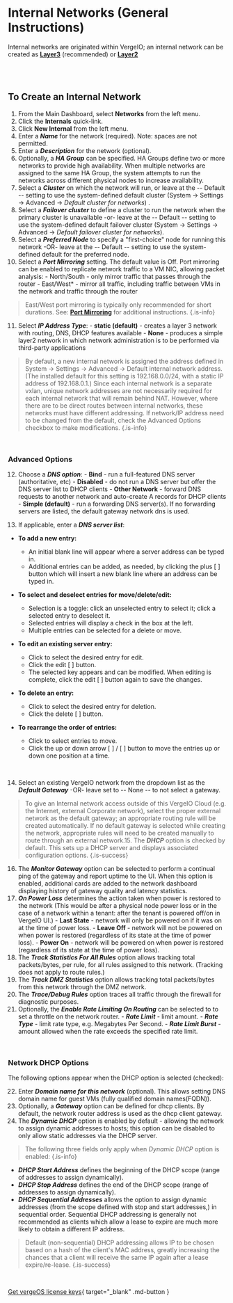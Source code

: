 

# Internal Networks (General Instructions)
Internal networks are originated within VergeIO; an internal network can be created as [**Layer3**](../ProductGuide/internal-layer3) (recommended)  or  [**Layer2**](../ProductGuide/internal-layer2)

<br>
<br>



## To Create an Internal Network

1.  From the Main Dashboard, select **Networks** from the left menu.
2.  Click the **Internals** quick-link.
3.  Click **New Internal** from the left menu.
4.  Enter a ***Name*** for the network (required). Note: spaces are not permitted.
5.  Enter a ***Description*** for the network (optional).
6.  Optionally, a ***HA Group*** can be specified. HA Groups define two or more networks to provide high availability. When multiple networks are assigned to the same HA Group, the system attempts to run the networks across different physical nodes to increase availability.
7.  Select a ***Cluster*** on which the network will run, or leave at the -- Default -- setting to use the system-defined default cluster (System -> Settings -> Advanced -> *Default cluster for networks*) .
8.  Select a ***Failover cluster*** to define a cluster to run the network when the primary cluster is unavailable -or- leave at the -- Default -- setting to use the system-defined default failover cluster (System -> Settings -> Advanced -> *Default failover cluster for networks*).
9.  Select a ***Preferred Node*** to specify a "first-choice" node for running this network -OR- leave at the -- Default -- setting to use the system-defined default for the preferred node.
10.  Select a ***Port Mirroring*** setting. The default value is Off. Port mirroring can be enabled to replicate network traffic to a VM NIC, allowing packet analysis:
    -   North/South - only mirror traffic that passes through the router
    -   East/West\* - mirror all traffic, including traffic between VMs in the network and traffic through the router
> East/West port mirroring is typically only recommended for short durations. See: [**Port Mirroring**](/public/ProductGuide/portmirroring) for additional instructions. {.is-info}  
    
11.  Select ***IP Address Type***:
    -   **static (default)** - creates a layer 3 network with routing, DNS, DHCP features available
    -   **None** - produces a simple layer2 network in which network administration is to be performed via third-party applications
    
> By default, a new internal network is assigned the address defined in System -> Settings -> Advanced -> Default internal network address. (The installed default for this setting is 192.168.0.0/24, with a static IP address of 192.168.0.1.) Since each internal network is a separate vxlan, unique network addresses are not necessarily required for each internal network that will remain behind NAT. However, where there are to be direct routes between internal networks, these networks must have different addressing. If network/IP address need to be changed from the default, check the Advanced Options checkbox to make modifications.  {.is-info} 
    
<br>

### Advanced Options
   
12.  Choose a ***DNS option***:
    -   **Bind** - run a full-featured DNS server (authoritative, etc)
    -   **Disabled** - do not run a DNS server but offer the DNS server list to DHCP clients
    -   **Other Network** - forward DNS requests to another network and auto-create A records for DHCP clients
    -   **Simple (default)** - run a forwarding DNS server(s). If no forwarding servers are listed, the default gateway network dns is used.
    
13.  If applicable, enter a ***DNS server list***:
- **To add a new entry:**
    -   An initial blank line will appear where a server address can be typed in.
    -   Additional entries can be added, as needed, by clicking the plus \[ \] button which will insert a new blank line where an address can be typed in.
    
- **To select and deselect entries for move/delete/edit:**
    -   Selection is a toggle: click an unselected entry to select it; click a selected entry to deselect it.
    -   Selected entries will display a check in the box at the left.
    -   Multiple entries can be selected for a delete or move.
    
- **To edit an existing server entry:**
    -   Click to select the desired entry for edit.
    -   Click the edit \[ \] button.
    -   The selected key appears and can be modified. When editing is complete, click the edit \[ \] button again to save the changes.
    
- **To delete an entry:**
    -   Click to select the desired entry for deletion.
    -   Click the delete \[ \] button.
    
- **To rearrange the order of entries:**
    -   Click to select entries to move.
    -   Click the up or down arrow \[ \] / \[ \] button to move the entries up or down one position at a time.

<br>

14.  Select an existing VergeIO network from the dropdown list as the ***Default Gateway*** -OR- leave set to -- None -- to not select a gateway.

> To give an Internal network access outside of this VergeIO Cloud (e.g. the Internet, external Corporate network), select the proper external network as the default gateway; an appropriate routing rule will be created automatically. If no default gateway is selected while creating the network, appropriate rules will need to be created manually to route through an external network.15.  The ***DHCP*** option is checked by default. This sets up a DHCP server and displays associated configuration options. {.is-success}


16.  The ***Monitor Gateway*** option can be selected to perform a continual ping of the gateway and report uptime to the UI. When this option is enabled, additional cards are added to the network dashboard displaying history of gateway quality and latency statistics.
17.  ***On Power Loss*** determines the action taken when power is restored to the network (This would be after a physical node power loss or in the case of a network within a tenant: after the tenant is powered off/on in VergeIO UI.)
    -   **Last State** - network will only be powered on if it was on at the time of power loss.
    -   **Leave Off** - network will not be powered on when power is restored (regardless of its state at the time of power loss).
    -   **Power On** - network will be powered on when power is restored (regardless of its state at the time of power loss).
18.  The ***Track Statistics For All Rules*** option allows tracking total packets/bytes, per rule, for all rules assigned to this network.  (Tracking does not apply to route rules.) 
19.  The ***Track DMZ Statistics*** option allows tracking total packets/bytes from this network through the DMZ network.
20.  The ***Trace/Debug Rules*** option traces all traffic through the firewall for diagnostic purposes.
21.  Optionally, the ***Enable Rate Limiting On Routing*** can be selected to to set a throttle on the network router.
    -   ***Rate Limit*** - limit amount.
    -   ***Rate Type*** - limit rate type, e.g. Megabytes Per Second.
    -   ***Rate Limit Burst*** - amount allowed when the rate exceeds the specified rate limit.
   
   
<br>   
    
### Network DHCP Options
The following options appear when the DHCP option is selected (checked): 

22.  Enter ***Domain name for this network*** (optional). This allows setting DNS domain name for guest VMs (fully qualified domain names(FQDN)).
23.  Optionally, a ***Gateway*** option can be defined for dhcp clients. By default, the network router address is used as the dhcp client gateway.
24.  The ***Dynamic DHCP*** option is enabled by default - allowing the network to assign dynamic addresses to hosts; this option can be disabled to only allow static addresses via the DHCP server.
> The following three fields only apply when *Dynamic DHCP* option is enabled: {.is-info}
-  ***DHCP Start Address*** defines the beginning of the DHCP scope (range of addresses to assign dynamically).
 - ***DHCP Stop Address*** defines the end of the DHCP scope (range of addresses to assign dynamically).
 - ***DHCP Sequential Addresses*** allows the option to assign dynamic addresses (from the scope defined with stop and start addresses,) in sequential order. Sequential DHCP addressing is generally not recommended as clients which allow a lease to expire are much more likely to obtain a different IP address.
 > Default (non-sequential) DHCP addressing allows IP to be chosen based on a hash of the client's MAC address, greatly increasing the chances that a client will receive the same IP again after a lease expire/re-lease. {.is-success}
 
<br>

[Get vergeOS license keys](https://www.verge.io/test-drive){ target="_blank" .md-button }
 